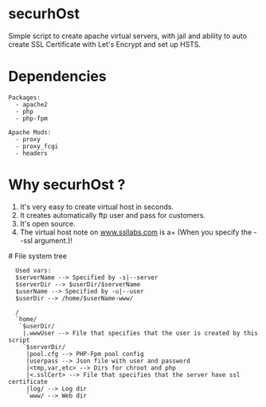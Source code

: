 # securhOst
Simple script to create apache virtual servers, with jail and ability to auto create SSL Certificate with Let's Encrypt and set up HSTS.

# Dependencies
```
Packages:
  - apache2
  - php
  - php-fpm

Apache Mods:
  - proxy
  - proxy_fcgi
  - headers
```

# Why securhOst ?

1. It's very easy to create virtual host in seconds.
2. It creates automatically ftp user and pass for customers.
3. It's open source.
4. The virtual host note on www.ssllabs.com is a+ (When you specify the --ssl argument.)!

# File system tree

```
  Used vars:
  $serverName --> Specified by -s|--server
  $serverDir --> $userDir/$serverName
  $userName --> Specified by -u|--user
  $userDir --> /home/$userName-www/
  
  /
  `home/
   `$userDir/
    |.wwwUser --> File that specifies that the user is created by this script
    `$serverDir/
     |pool.cfg --> PHP-Fpm pool config
     |userpass --> Json file with user and password
     |<tmp,var,etc> --> Dirs for chroot and php
     |<.sslCert> --> File that specifies that the server have ssl certificate
     |log/ --> Log dir
     `www/ --> Web dir 
```
